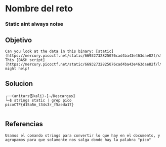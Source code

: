 # Nombre del reto
### Static aint always noise
## Objetivo
```
Can you look at the data in this binary: [static](https://mercury.picoctf.net/static/66932732825076cad4ba43e463dae82f/static)? This [BASH script](https://mercury.picoctf.net/static/66932732825076cad4ba43e463dae82f/ltdis.sh) might help!
```
## Solucion
``` shell
┌──(anitars㉿kali)-[~/Descargas]
└─$ strings static | grep pico
picoCTF{d15a5m_t34s3r_f5aeda17}
                                 
```
## Referencias
```
Usamos el comando strings para convertir lo que hay en el documento, y agrupamos para que solamente nos salga donde hay la palabra "pico"
```
